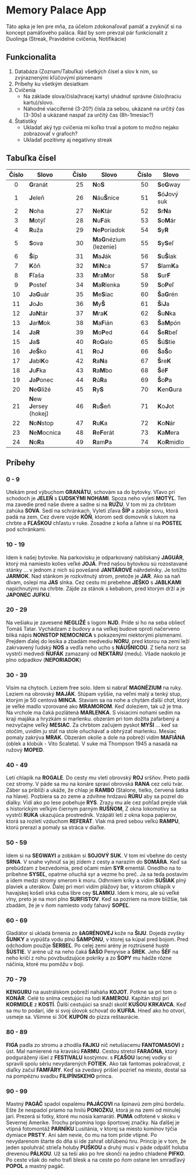 # Memory Palace App
Táto apka je len pre mňa, za účelom zdokonaľovať pamäť a zvyknúť si na koncept pamäťového paláca. Rád by som prevzal pár funkcionalít z Duolinga (Streak, Pravidelné cvičenia, Notifikácie)

## Funkcionalita
1. Databáza (Zoznam/Tabuľka) všetkých čísel a slov k nim, so zvýraznenými kľúčovými písmenami
2. Príbehy ku všetkým desiatkam
3. Cvičenia
    * Na základe slova/čísla(hracej karty) uhádnuť správne číslo(hraciu kartu)/slovo.
    * Náhodné viacciferné (3-20?) čísla za sebou, ukázané na určitý čas (3-30s) a ukázané naspať za určitý čas (8h-1mesiac?)
4. Štatistiky
    * Ukladať aký typ cvičenia mi koľko trval a potom to možno nejako zobrazovať v grafoch?
    * Ukladať pozitívny aj negatívny streak

## Tabuľka čísel
| Číslo | Slovo |  | Číslo | Slovo | | Číslo | Slovo | | Číslo | Slovo | 
| :----: | ----- | - | :----: | ----- | - | :----: | ----- | - | :----: | ----- |
| 0 | **G**ranát | | 25 | **N**o**S** | | 50 | **S**e**G**way | | 75 | **K**o**S**ť |
| 1 | **J**eleň | | 26 | **N**áu**Š**nice | | 51 | **S**ó**J**ový suk | | 76 | **K**u**Š**a |
| 2 | **N**oha | | 27 | **N**e**K**tár | | 52 | **S**r**N**a | | 77 | **K**r**K**avec |
| 3 | **M**otýľ | | 28 | **N**u**F**ák | | 53 | **S**o**M**ár | | 78 | **K**u**F**or |
| 4 | **R**uža | | 29 | **N**e**P**oriadok | | 54 | **S**y**R** | | 79 | **K**u**P**ón |
| 5 | **S**ova | | 30 | **M**a**G**nézium (lezenie) | | 55 | **S**y**S**eľ | | 80 | **F**i**G**a |
| 6 | **Š**íp | | 31 | **M**a**J**ák | | 56 | **S**u**Š**iak | | 81 | **F**a**J**ka |
| 7 | **K**ôň | | 32 | **M**i**N**ca | | 57 | **S**lam**K**a | | 82 | **F**a**N**tomas |
| 8 | **F**ľaša | | 33 | **M**ra**M**or | | 58 | **S**ur**F** | | 83 | **F**ar**M**a |
| 9 | **P**osteľ | | 34 | **M**a**R**lenka | | 59 | **S**o**P**eľ | | 84 | **F**a**R**aón |
| 10 | **J**a**G**uár | | 35 | **M**e**S**iac | | 60 | **Š**a**G**rén | | 85 | **F**e**S**tival |
| 11 | **J**o**J**o | | 36 | **M**y**Š** | | 61 | **Š**i**J**a | | 86 | **F**ľa**Š**a |
| 12 | **J**a**N**tár | | 37 | **M**ra**K** | | 62 | **Š**u**N**ka | | 87 | **F**ot**K**a |
| 13 | **J**ar**M**ok | | 38 | **M**a**F**ián | | 63 | **Š**a**M**pón | | 88 | **F**am**F**áry |
| 14 | **J**a**R** | | 39 | **M**o**P**ed | | 64 | **Š**e**R**beľ | | 89 | **F**ili**P**ínec |
| 15 | **J**a**S** | | 40 | **R**o**G**alo | | 65 | **Š**ú**S**tie | | 90 | **P**a**G**áč |
| 16 | **J**e**Š**ko | | 41 | **R**o**J** | | 66 | **Š**a**Š**o | | 91 | **P**a**J**ác |
| 17 | **J**abl**K**o | | 42 | **R**a**N**a | | 67 | **Š**re**K** | | 92 | **P**o**N**ožka |
| 18 | **J**u**F**ka | | 43 | **R**a**M**bo | | 68 | **Š**é**F** | | 93 | **P**u**M**a |
| 19 | **J**a**P**onec | | 44 | **R**ú**R**a | | 69 | **Š**o**P**a | | 94 | **P**a**R**ník |
| 20 | **N**e**G**ližé | | 45 | **R**y**S** | | 70 | **K**en**G**ura | | 95 | **P**r**S**t |
| 21 | **N**ew **J**ersey (hokej) | | 46 | **R**u**Š**eň | | 71 | **K**o**J**ot | | 96 | **P**u**Š**ka |
| 22 | **N**o**N**stop | | 47 | **R**u**K**a | | 72 | **K**o**N**ár | | 97 | **P**ál**K**a |
| 23 | **N**e**M**ocnica | | 48 | **R**e**F**erát | | 73 | **K**a**M**era | | 98 | **P**i**F**ko |
| 24 | **N**o**R**a | | 49 | **R**am**P**a | | 74 | **K**o**R**midlo | | 99 | **P**o**P**ol |

## Príbehy
### 0 - 9
Utekám pred výbuchom **GRANÁTU**, schovám sa do bytovky. Vľavo pri schodoch je **JELEŇ** s **ĽUDSKÝMI NOHAMI**. Spoza neho vyletí **MOTÝĽ**. Ten ma zavedie pred naše dvere a sadne si na **RUŽU**. V tom mi za chrbtom zahúka **SOVA**. Sedí na schránkach. Vyletí zľava **ŠÍP** a zabije sovu, ktorá padá na zem. Cez dvere vojde **KÔŇ**, ktorom sedí domovník s lukom na chrbte a **FĽAŠKOU** chľastu v ruke. Zosadne z koňa a ľahne si na **POSTEĽ** pod schránkami.

### 10 - 19
Idem k našej bytovke. Na parkovisku je odparkovaný nablískaný **JAGUÁR**, ktorý má namiesto kolies veľké **JOJÁ**. Pred našou bytovkou sú rozostavané stánky ... v jednom z nich sú povešané **JANTÁROVÉ** náhrdelníky. Je totižto **JARMOK**. Nad stánkom je rozkvitnutý strom, pretože je **JAR**. Ako sa naň dívam, oslepí ma **JAS** slnka. Cez cestu mi prebehne **JEŠKO** s **JABLKAMI** napichnutými na chrbte. Zájde za stánok s kebabom, pred ktorým drží a je **JAPONEC** **JUFKU**.

### 20 - 29
Na vešiaku je zavesené **NEGLIŽÉ** s logom **NJD**. Príde si ho na seba obliecť Tomáš Tatar. Vychádzam z budovy a na veľkej budove oproti načerveno bliká nápis **NONSTOP NEMOCNICA** s pokazenými niektorými písmenami. Prejdem ďalej do lesíka a zbadám medvediu **NORU**, pred ktorou na zemi leží zakrvavený ľudský **NOS** a vedľa neho ucho s **NÁUŠNICOU**. Z tieňa norz sa vystrčí medvedí **ŇUFÁK** zamazaný od **NEKTÁRU** (medu). Všade naokolo je plno odpadkov (**NEPORIADOK**)

### 30 - 39
Visím na chytoch. Leziem free solo. Idem si nabrať **MAGNÉZIUM** na ruky. Leziem na obrovský **MAJÁK**. Stúpam vyššie, na veľmi malý a tenký stup, ktorým je 50 centová **MINCA**. Staviam sa na nohe a chytám ďalší chzt, ktorý je veľké madlo vzorované ako **MRAMOROM**. Keď doleziem, tak už je tma. Na vrchole ma čaká pozlátená **MARLENKA**. S visiacimi nohami sedím na kraji majáka a hryzkám si marlenku. obzerám pri tom dožlta zafarbený a nezvyčajne veľký **MESIAC**. Za chrbtom začujem pyskot **MYŠI** ... keď sa otočím, uvidím ju stáť na stole oňuchávať a obhrýzať marlenku. Mesiac pomaly zakrýva **MRAK**. Obzerám okolie a dole na pobreží vidím **MAFIÁNA** (oblek a klobúk - Vito Scaleta). V suke má Thompson 1945 a nasadá na ružový **MOPED**.

### 40 - 49
Letí chlapík na **ROGALE**. Do cesty mu vletí obrovský **ROJ** sršňov. Preto padá cez stromy. V páde sa mu na konáre spraví obrovská **RANA** cez celú tvár. Záber sa priblíži a ukáže, že chlap je **RAMBO** (Stalone, tielko, červená šatka na hlave). Pozbiera sa zo zeme a zdvihne hrdzavú **RÚRU** aby sa pozrel do dialky. Vidí ako po lese pobehuje **RYS**. Zrazu mu ale cez pohľad prejde vlak s historickým veľkým čiernym parným **RUŠŇOM**, Z okna lokomotívy sa vystrčí **RUKA** ukazujúca prostredník. Vzápätí letí z okna kopa papierov, ktorá sa rozletí vzduchom **REFERÁT**. Vlak má pred sebou veľkú **RAMPU**, ktorú prerazí a pomaly sa stráca v diaľke.

### 50 - 59
Idem si na **SEGWAYI** a zobkám si **SOJOVÝ SUK**. V tom mi vbehne do cesty **SRNA**. V snahe vyhnúť sa jej zídem z cesty a narazím do **SOMÁRA**. Keď sa prebúdzam z bezvedomia, pred očami mám **SYR** ementál. Onedlho na to pribehne **SYSEĽ**, opatrne oňuchá syr a vezme ho preč. Ja sa teda postavím a idem medzi stromy smerom k moru. Odhrniem kríky a vidím **SUŠIAK** plný plaviek a uterákov. Ďalej pri mori vidím plážový bar, v ktorom chlapík v havajskej košeli srká cuba libre cey **SLAMKU**. Idem k moru, ale sú veľké vlny, preto je na mori plno **SURFISTOV**. Keď sa pozriem na more bližšie, tak zbadám, že je v ňom namiesto vody ťahavý **SOPEĽ**.

### 60 - 69
Gladiátor si ukladá brnenia zo **šAGRÉNOVEJ** kože na **ŠIJU**. Dojedá zvyšky **ŠUNKY** a vypúšťa vodu plnú **ŠAMPÓNU**, v ktorej sa kúpal pred bojom. Pred odchodom použije **ŠERBEĽ**. Po celej zemi arény je roztrúsené husté **ŠÚSTIE**. V aréne už na neho čaká **ŠAŠO** Penyvise a **ŠREK**. Jeho **ŠÉF** na neho kričí z rohu povzbudzujúce pokriky a zo **ŠOPY** mu hádže rôzne náčinia, ktoré mu pomôžu v boji.

### 70 - 79
**KENGURU** na austrálskom pobreží naháňa **KOJOT**. Potkne sa pri tom o **KONÁR**. Celé to sníma cestujúci na lodi **KAMEROU**. Kapitán stojí pri **KORMIDLE** z **KOSTÍ**. Ďalší cestujúci sa snaží skoliť **KUŠOU** **KRKAVCA**. Keď sa mu to podarí, ide si svoj úlovok schovať do **KUFRA**. Hneď ako ho otvorí, usmeje sa. Všimne si 30€ **KUPÓN** do pizza reštaurácie.

### 80 - 89
**FIGA** padla zo stromu a zhodila **FAJKU** nič netušiacemu **FANTOMASOVI** z úst. Mal namierené na kravskú **FARMU**. Cestou stretol **FARAÓNA**, ktorý podgurážený išiel z **FESTIVALU** kostýmov. s **FĽAŠOU** lacnej vodky si spravili spolu sériu nevydarených **FOTIEK**. Ako tak fantomas pokračoval, z diaľky začul **FAMFÁRY**. Keď sa zvedavý prišiel pozrieť na miesto, dostal sa na pompéznu svadbu **FILIPÍNSKEHO** princa. 

### 90 - 99
Mastný **PAGÁČ** spadol ospalému **PAJÁCOVI** na špinavú zem plnú bordelu. Ešte že nespadol priamo na hnilú **PONOŽKU**, ktorá je na zemi od minulej jari. Prezerá si fotky, ktoré mu nosia kamaráti. **PUMA** odfotené v skoku v Severnej Amerike. Trochu pripomína logo športovej značky. Na ďalšej je vtipná fotomontáž **PARNÍKU** Lusitánia, v ktorej sa miesto komínov týčia dymiace **PRSTY**. Ani sám nevie, čo mu na tom príde vtipné. Po nevydarenom štarte do dňa si ide zahrať obľúbenú hru. Princíp je v tom, že jeden spoluhráč strieľa holuby **PUŠKOU** a druhý musí v páde odpáliť holuba drevenou **PÁLKOU**. Už sa teší ako po hre skončí na jedno chladené **PIFKO**. Po ceste však do neho trafí blesk a na ceste po ňom ostane len smradľavý **POPOL** a mastný pagáč. 
